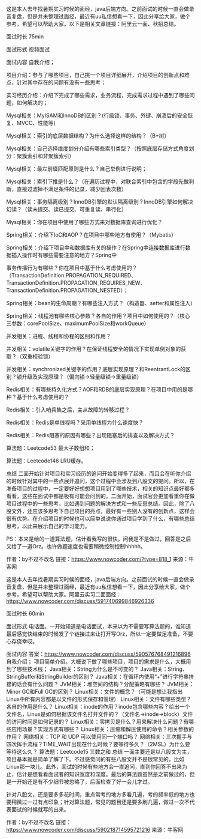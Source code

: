 这是本人去年找暑期实习时候的面经，java后端方向。之前面试的时候一直会做录音复盘，但是并未整理过面经，最近有uu私信想看一下，因此分享给大家，做个参考，希望可以帮助大家。以下是相关文章链接：阿里云一面、秋招总结。

面试时长
75min

面试形式
视频面试

面试内容
自我介绍；

项目介绍：参与了哪些项目，自己挑一个项目详细展开，介绍项目的创新点和难点，针对其中存在的问题有没有一些思考；

实习经历介绍：介绍下完成了哪些需求，业务流程，完成需求过程中遇到了哪些问题，如何解决的；

Mysql相关：MyISAM和InnoDB的区别？(行级锁、事务、外键、崩溃后的安全恢复、MVCC、性能等)

Mysql相关：索引的底层数据结构？为什么选择这样的结构？（B+树）

Mysql相关：自己选择维度划分介绍有哪些索引类型？（按照底层存储方式角度划分：聚簇索引和非聚簇索引）

Mysql相关：最左前缀匹配原则是什么？自己举例进行说明；

Mysql相关：索引下推是什么？（在遍历过程中，对联合索引中包含的字段先做判断，直接过滤掉不满足条件的记录，减少回表次数）

Mysql相关：事务隔离级别？InnoDB引擎的默认隔离级别？InnoDB引擎如何解决幻读？（读未提交、读已提交、可重复读、串行化）

Mysql相关：你在项目中使用了哪些方式来对数据库查询进行优化？

Spring相关：介绍下IoC和AOP？在项目中哪些地方有使用？（Mybatis）

Spring相关：介绍下项目中和数据库有关的操作？在Spring中连接数据库进行数据插入操作时有哪些需要注意的地方？Spring中

事务传播行为有哪些？你在项目中基于什么考虑使用的？（TransactionDefinition.PROPAGATION_REQUIRED、TransactionDefinition.PROPAGATION_REQUIRES_NEW、TransactionDefinition.PROPAGATION_NESTED）；

Spring相关：bean的生命周期？有哪些注入方式？（构造器、setter和属性注入）

Spring相关：线程池有哪些核心参数？各自的作用？项目中如何使用的？（核心三参数：corePoolSize、maximumPoolSize和workQueue）

并发相关：进程、线程和协程的区别和作用？

并发相关：volatile关键字的作用？在保证线程安全的情况下实现单例对象的获取？（双重校验锁）

并发相关：synchronized关键字的作用？底层实现原理？和ReentrantLock的区别？锁升级及实现原理？（偏向锁->轻量级锁->重量级锁）

Redis相关：有哪些持久化方式？AOF和RDB的底层实现原理？在项目中用的是哪种？基于什么考虑使用的？

Redis相关：引入哨兵集之后，主从故障的转移过程？

Redis相关：Redis是单线程吗？采用单线程为什么速度快？

Redis相关：Redis阻塞的原因有哪些？出现阻塞后的排查以及解决方式？

算法题：Leetcode53 最大子数组和；

算法题：Leetcode146 LRU缓存。

总结
二面开始针对项目和实习经历的追问开始变得多了起来，而且会在听你介绍的时候针对其中的一些点展开追问，这个过程中会涉及到八股文的提问。所以，在准备项目的过程中，一定要好好想想项目用到了哪些技术，相关的知识点最好都多看看，这些在面试中都是极有可能会问到的。二面开始，面试官会更加看重你在做项目过程中的一些思考，比如遇到问题的解决方式和一些反思总结。因此，除了八股文外，还应该多思考下自己项目的亮点，最好有一些别人没有的创新点，这样会很有优势。在介绍项目的时候也可以简单说说你通过项目学到了什么，有哪些总结思考，以此来展示自己的学习能力。

PS：本来是给的一道算法题，估计看我写的很快，问我是不是做过，回答是之后又给了一道Orz。也许做题速度也需要稍微控制控制hhhhh。

作者：by不过不改名
链接：https://www.nowcoder.com/?type=818_1
来源：牛客网


这是本人去年找暑期实习时候的面经，java后端方向。之前面试的时候一直会做录音复盘，但是并未整理过面经，最近有uu私信想看一下，因此分享给大家，做个参考，希望可以帮助大家。阿里云实习二面面经：https://www.nowcoder.com/discuss/591740699846926336

面试时长
60min

面试形式
电话面。一开始知道是电话面试，本来以为不需要写算法题的，谁知道最后感觉快结束的时候发了个链接过来让打开写Orz，所以一定要做足准备，不要心存侥幸哎。

面试内容
答案：https://www.nowcoder.com/discuss/590576768491216896
自我介绍；
项目简单介绍。大概说下做了哪些项目，项目的需求是什么，大概用到了哪些技术栈；
Java相关：String为什么是不可变的？
Java相关：String、StringBuffer和StringBuilder的区别？
Java相关：在循环内使用“+”进行字符串拼接的话会有什么问题？
JVM相关：堆空间的结构？分配策略有哪些？
JVM相关：Minor GC和Full GC的区别？
Linux相关：文件的概念？（可能是想让我指出Linux中所有内容都是以文件的形式保存和管理）
Linux相关：文件有哪些类型？各自的作用是什么？
Linux相关：inode的作用？inode包含哪些内容？给出一个文件名，Linux是如何根据该文件名打开文件的？（文件名->inode->block）文件的访问时间是如何记录的？
Linux相关：零拷贝是什么？用来解决什么问题？有哪些应用场景？实现方式有哪些？
Linux相关：压缩和解压使用的命令？相关参数的作用？
网络相关：TCP 和 UDP 可以使用同一个端口吗？
网络相关：三次握手与四次挥手流程？TIME_WAIT出现在什么时候？要等待多久？（2MSL）为什么要等待这么久？
算法题：Leetcode15 三数之和
总结
一面主要还是以八股文为主，项目基本就是简单了解了下。不过感觉问的有些八股文并不是很常见的，比如Linux那一块儿。此外，面试的时候有些地方会一直追问，直到你回答不出来为止，估计是想看看面试者的知识宽度和深度。最后的算法题虽然是之前做过的，但是一开始还是有不少细节被忽略了，后面检查了好一会儿才过。

针对八股文，还是要多多花时间，重点常考的地方多看几遍，考的频率低的地方也要稍微过一过有点印象；针对算法题，常见的题目还是要多刷几遍，做过一次不代表面试的时候就写的出来。

作者：by不过不改名
链接：https://www.nowcoder.com/discuss/590218714595721216
来源：牛客网